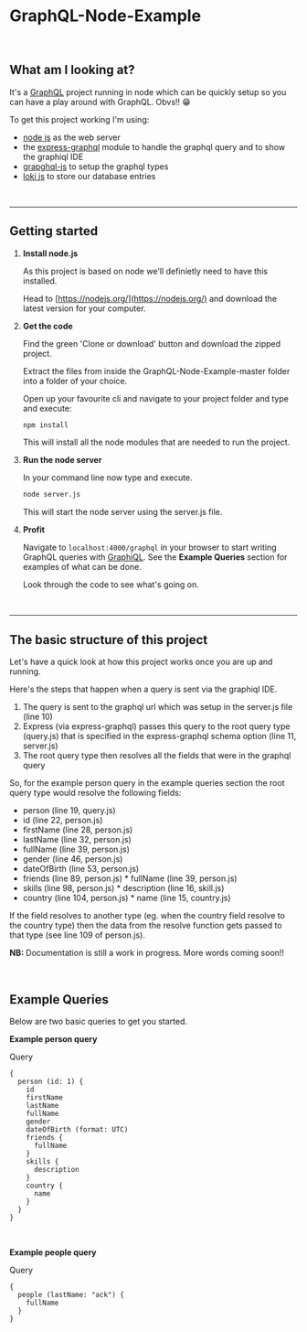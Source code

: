 # GraphQL-Node-Example
<br/>

## What am I looking at?

It's a [GraphQL](http://graphql.org/) project running in node which can be quickly setup so you can have a play around with GraphQL. Obvs!! :grin:

To get this project working I'm using:
* [node js](https://nodejs.org) as the web server
* the [express-graphql](https://github.com/graphql/express-graphql) module to handle the graphql query and to show the graphiql IDE
* [grapghql-js](https://github.com/graphql/graphql-js) to setup the graphql types
* [loki js](https://github.com/techfort/LokiJS) to store our database entries 

<br/>

----

## Getting started

1. **Install node.js**
  
    As this project is based on node we'll definietly need to have this installed.

    Head to [https://nodejs.org/](https://nodejs.org/) and download the latest version for your computer.

2. **Get the code**

    Find the green 'Clone or download' button and download the zipped project.

    Extract the files from inside the GraphQL-Node-Example-master folder into a folder of your choice.

    Open up your favourite cli and navigate to your project folder and type and execute:

    ```cmd
    npm install
    ```

    This will install all the node modules that are needed to run the project.

3. **Run the node server**

    In your command line now type and execute.

    ```cmd
    node server.js
    ```

    This will start the node server using the server.js file.

4. **Profit**

    Navigate to ```localhost:4000/graphql``` in your browser to start writing GraphQL queries with [GraphiQL](https://github.com/graphql/graphiql). See the **Example Queries** section for examples of what can be done. 

    Look through the code to see what's going on.

<br/>

----

## The basic structure of this project

Let's have a quick look at how this project works once you are up and running.

Here's the steps that happen when a query is sent via the graphiql IDE.

1. The query is sent to the graphql url which was setup in the server.js file (line 10)
2. Express (via express-graphql) passes this query to the root query type (query.js) that is specified in the express-graphql schema option (line 11, server.js)
3. The root query type then resolves all the fields that were in the graphql query 

  So, for the example person query in the example queries section the root query type would resolve the following fields:

  * person (line 19, query.js)
   * id (line 22, person.js)
   * firstName (line 28, person.js)
   * lastName (line 32, person.js)
   * fullName (line 39, person.js)
   * gender (line 46, person.js)
   * dateOfBirth (line 53, person.js)
   * friends (line 89, person.js)
    * fullName (line 39, person.js)
   * skills (line 98, person.js)
    * description (line 16, skill.js)
   * country (line 104, person.js)
    * name (line 15, country.js)

  If the field resolves to another type (eg. when the country field resolve to the country type) then the data from the resolve function gets passed to that type (see line 109 of person.js).


**NB:** Documentation is still a work in progress. More words coming soon!!

<br/>

## Example Queries

Below are two basic queries to get you started.

**Example person query**

Query
```
{
  person (id: 1) {
    id
    firstName
    lastName
    fullName
    gender
    dateOfBirth (format: UTC)
    friends {
      fullName
    }
    skills {
      description
    }
    country {
      name
    }
  }
}
```

<br/>

**Example people query**

Query
```
{
  people (lastName: "ack") {
    fullName
  }
}
```
